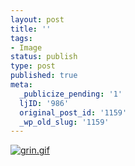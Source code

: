 ```yaml
---
layout: post
title: ''
tags:
- Image
status: publish
type: post
published: true
meta:
  _publicize_pending: '1'
  ljID: '986'
  original_post_id: '1159'
  _wp_old_slug: '1159'
---
```

<a href='http://jay.mcgavren.com/blog/wp-content/uploads/2009/01/grin.gif' title='grin.gif'><img src='http://jay.mcgavren.com/blog/wp-content/uploads/2009/01/grin.thumbnail.gif' alt='grin.gif' /></a>
